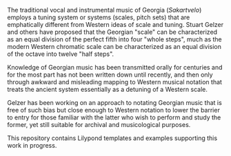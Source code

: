 The traditional vocal and instrumental music of Georgia (*Sakartvelo*)
employs a tuning system or systems (scales, pitch sets) 
that are emphatically different from Western ideas of scale and tuning.
Stuart Gelzer and others have proposed that
the Georgian "scale" can be characterized as an equal division
of the perfect fifth into four "whole steps", much as the modern
Western chromatic scale can be characterized as an equal division of
the octave into twelve "half steps".

Knowledge of Georgian music has been transmitted orally for
centuries and for the most part has not been written down
until recently, and then only through awkward and misleading
mapping to Western musical notation that treats the ancient
system essentially as a detuning of a Western scale.

Gelzer has been working on an approach to notating Georgian 
music that is free of such bias but close enough to 
Western notation to lower the barrier to entry for those 
familiar with the latter who wish to perform and study the former, 
yet still suitable for archival and musicological purposes.

This repository contains Lilypond templates and examples supporting
this work in progress.

